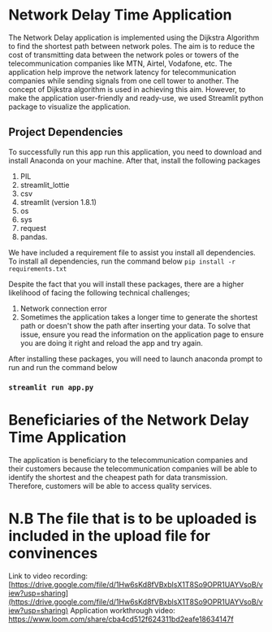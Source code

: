 # Network Delay Time Application 

The Network Delay application is implemented using the Dijkstra Algorithm to find the shortest path
between network poles. The aim is to reduce the cost of transmitting data between the network poles
or towers of the telecommunication companies like MTN, Airtel, Vodafone, etc. 
The application help improve the network latency for telecommunication companies while sending signals
from one cell tower to another.
The concept of Dijkstra algorithm is used in achieving this aim. However, to make the application user-friendly and ready-use, we
used Streamlit python package to visualize the application.

## Project Dependencies
To successfully run this app run this application, you need to download and install Anaconda on your machine. 
After that, install the following packages
1. PIL
2. streamlit_lottie
3. csv
4. streamlit (version  1.8.1)
5. os
6. sys
7. request
8. pandas.

We have included a requirement file to assist you install all dependencies. To install all dependencies, run the command below
`pip install -r requirements.txt`

Despite the fact that you will install these packages, there are a higher likelihood of facing the following technical challenges;
1. Network connection error
2. Sometimes the application takes a longer time to generate the shortest path or doesn't show the path after inserting your data.
    To solve that issue, ensure you read the information on the application  page to ensure you are doing it right and reload the app and try again.


After installing these packages, you will need to launch anaconda prompt to run and run the command below
### `streamlit run app.py`


# Beneficiaries of the Network Delay Time Application
The application is beneficiary to the telecommunication companies and their customers because
the telecommunication companies will be able to identify the shortest and the cheapest path for 
data transmission. Therefore, customers will be able to access quality services.

# N.B The file that is to be uploaded is included in the upload file for convinences

Link to video recording: [https://drive.google.com/file/d/1Hw6sKd8fVBxblsX1T8So9OPR1UAYVsoB/view?usp=sharing](https://drive.google.com/file/d/1Hw6sKd8fVBxblsX1T8So9OPR1UAYVsoB/view?usp=sharing)
Application workthrough video: https://www.loom.com/share/cba4cd512f624311bd2eafe18634147f 
